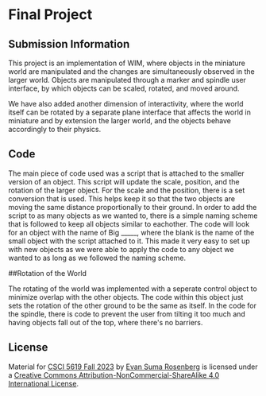 # Final Project

## Submission Information

This project is an implementation of WIM, where objects in the miniature world are manipulated and the changes are simultaneously observed in the larger world. Objects are manipulated through a marker and spindle user interface, by which objects can be scaled, rotated, and moved around.

We have also added another dimension of interactivity, where the world itself can be rotated by a separate plane interface that affects the world in miniature and by extension the larger world, and the objects behave accordingly to their physics.

## Code

The main piece of code used was a script that is attached to the smaller version of an object. This script will update the scale, position, and the rotation of the larger object. For the scale and the position, there is a set conversion that is used. This helps keep it so that the two objects are moving the same distance proportionally to their ground.
In order to add the script to as many objects as we wanted to, there is a simple naming scheme that is followed to keep all objects similar to eachother. The code will look for an object with the name of Big _____, where the blank is the name of the small object with the script attached to it. This made it very easy to set up with new objects as we were able to apply the code to any object we wanted to as long as we followed the naming scheme.

##Rotation of the World

The rotating of the world was implemented with a seperate control object to minimize overlap with the other objects. The code within this object just sets the rotation of the other ground to be the same as itself. In the code for the spindle, there is code to prevent the user from tilting it too much and having objects fall out of the top, where there's no barriers.

## License

Material for [CSCI 5619 Fall 2023](https://canvas.umn.edu/courses/391288/assignments/syllabus) by [Evan Suma Rosenberg](https://illusioneering.umn.edu/) is licensed under a [Creative Commons Attribution-NonCommercial-ShareAlike 4.0 International License](http://creativecommons.org/licenses/by-nc-sa/4.0/).
